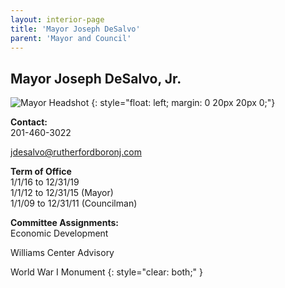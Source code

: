 ```yaml
---
layout: interior-page
title: 'Mayor Joseph DeSalvo'
parent: 'Mayor and Council'
---
```


## Mayor Joseph DeSalvo, Jr.

![Mayor Headshot](../joseph-desalvo.png)
{: style="float: left; margin: 0 20px 20px 0;"}

**Contact:**  
201-460-3022

jdesalvo@rutherfordboronj.com

**Term of Office**  
1/1/16 to 12/31/19  
1/1/12 to 12/31/15 (Mayor)  
1/1/09 to 12/31/11 (Councilman)

**Committee Assignments:**  
Economic Development

Williams Center Advisory

World War I Monument
{: style="clear: both;" }
